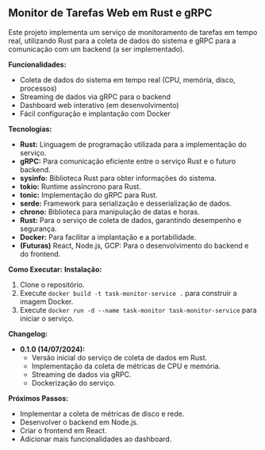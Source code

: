 ## Monitor de Tarefas Web em Rust e gRPC

Este projeto implementa um serviço de monitoramento de tarefas em tempo real, utilizando Rust para a coleta de dados do sistema e gRPC para a comunicação com um backend (a ser implementado).

**Funcionalidades:**

*   Coleta de dados do sistema em tempo real (CPU, memória, disco, processos)
*   Streaming de dados via gRPC para o backend
*   Dashboard web interativo (em desenvolvimento)
*   Fácil configuração e implantação com Docker

**Tecnologias:**

*   **Rust:** Linguagem de programação utilizada para a implementação do serviço.
*   **gRPC:** Para comunicação eficiente entre o serviço Rust e o futuro backend.
*   **sysinfo:** Biblioteca Rust para obter informações do sistema.
*   **tokio:** Runtime assíncrono para Rust.
*   **tonic:** Implementação do gRPC para Rust.
*   **serde:** Framework para serialização e desserialização de dados.
*   **chrono:** Biblioteca para manipulação de datas e horas.
*   **Rust:** Para o serviço de coleta de dados, garantindo desempenho e segurança.
*   **Docker:** Para facilitar a implantação e a portabilidade.
*   **(Futuras)** React, Node.js, GCP: Para o desenvolvimento do backend e do frontend.

**Como Executar:**
**Instalação:**

1.  Clone o repositório.
2.  Execute `docker build -t task-monitor-service .` para construir a imagem Docker.
3.  Execute `docker run -d --name task-monitor task-monitor-service` para iniciar o serviço.

**Changelog:**

*   **0.1.0 (14/07/2024):**
    *   Versão inicial do serviço de coleta de dados em Rust.
    *   Implementação da coleta de métricas de CPU e memória.
    *   Streaming de dados via gRPC.
    *   Dockerização do serviço.
  
**Próximos Passos:**

*   Implementar a coleta de métricas de disco e rede.
*   Desenvolver o backend em Node.js.
*   Criar o frontend em React.
*   Adicionar mais funcionalidades ao dashboard.




